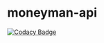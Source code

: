 # moneyman-api

[![Codacy Badge](https://api.codacy.com/project/badge/Grade/c308e07696ff4c489e55adae71d1352b)](https://app.codacy.com/gh/halemiles/moneyman-api?utm_source=github.com&utm_medium=referral&utm_content=halemiles/moneyman-api&utm_campaign=Badge_Grade_Settings)